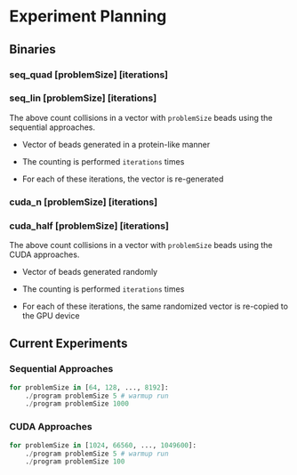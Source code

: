 Experiment Planning
===

Binaries
---

### seq_quad [problemSize] [iterations]

### seq_lin [problemSize] [iterations]

The above count collisions in a vector with `problemSize` beads using the sequential approaches.

- Vector of beads generated in a protein-like manner

- The counting is performed `iterations` times

- For each of these iterations, the vector is re-generated

### cuda_n [problemSize] [iterations]

### cuda_half [problemSize] [iterations]

The above count collisions in a vector with `problemSize` beads using the CUDA approaches.

- Vector of beads generated randomly

- The counting is performed `iterations` times

- For each of these iterations, the same randomized vector is re-copied to the GPU device


Current Experiments
---

### Sequential Approaches

```python
for problemSize in [64, 128, ..., 8192]:
	./program problemSize 5 # warmup run
	./program problemSize 1000
```

### CUDA Approaches

```python
for problemSize in [1024, 66560, ..., 1049600]:
	./program problemSize 5 # warmup run
	./program problemSize 100
```
